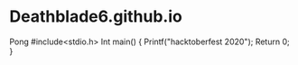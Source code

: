 # Deathblade6.github.io
Pong
#include<stdio.h>
Int main()
{
Printf("hacktoberfest 2020");
Return 0;
}
